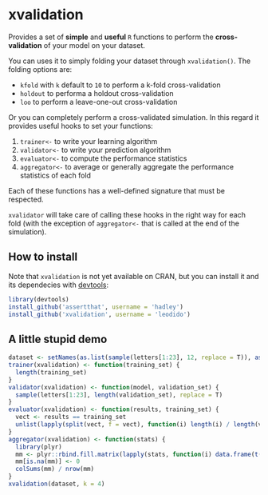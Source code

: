 xvalidation
===========

Provides a set of **simple** and **useful** `R` functions to perform the **cross-validation** of your model on your dataset.

You can uses it to simply folding your dataset through `xvalidation()`. The folding options are:

* `kfold` with `k` default to `10` to perform a k-fold cross-validation
* `holdout` to performa a holdout cross-validation
* `loo` to perform a leave-one-out cross-validation

Or you can completely perform a cross-validated simulation. In this regard it provides useful hooks to set your functions:

1. `trainer<-` to write your learning algorithm
2. `validator<-` to write your prediction algorithm
3. `evaluator<-` to compute the performance statistics
4. `aggregator<-` to average or generally aggregate the performance statistics of each fold

Each of these functions has a well-defined signature that must be respected.

`xvalidator` will take care of calling these hooks in the right way for each fold (with the exception of `aggregator<-` that is called at the end of the simulation).

## How to install

Note that `xvalidation` is not yet available on CRAN, but you can install it and its dependecies with [devtools](https://github.com/hadley/devtools):

```R
library(devtools)
install_github('assertthat', username = 'hadley')
install_github('xvalidation', username = 'leodido')
```

## A little stupid demo

```R
dataset <- setNames(as.list(sample(letters[1:23], 12, replace = T)), as.character(1:12L))
trainer(xvalidation) <- function(training_set) {
  length(training_set)
}
validator(xvalidation) <- function(model, validation_set) {
  sample(letters[1:23], length(validation_set), replace = T)
}
evaluator(xvalidation) <- function(results, training_set) {
  vect <- results == training_set
  unlist(lapply(split(vect, f = vect), function(i) length(i) / length(vect)))
}
aggregator(xvalidation) <- function(stats) {
  library(plyr)
  mm <- plyr::rbind.fill.matrix(lapply(stats, function(i) data.frame(t(i))))
  mm[is.na(mm)] <- 0
  colSums(mm) / nrow(mm)
}
xvalidation(dataset, k = 4)
```
